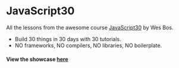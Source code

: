 # JavaScript30

All the lessons from the awesome course [JavaScript30](https://JavaScript30.com) by Wes Bos.

* Build 30 things in 30 days with 30 tutorials.
* NO frameworks, NO compilers, NO libraries, NO boilerplate.

#### View the showcase [here](https://afuh.github.io/js30)
